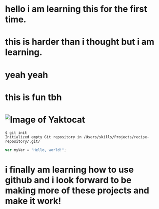 # hello i am learning this for the first time.
# this is harder than i thought but i am learning.
# yeah yeah
# this is fun tbh 
# ![Image of Yaktocat](https://octodex.github.com/images/yaktocat.png)




```
$ git init
Initialized empty Git repository in /Users/skills/Projects/recipe-repository/.git/
```



``` javascript
var myVar = "Hello, world!";
```



















# i finally am learning how to use github and i look forward to be making more of these projects and make it work!
